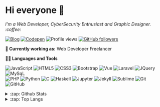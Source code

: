 # Hi everyone :wave:

<p>
  <em>
   I'm a Web Developer, CyberSecurity Enthusiast and Graphic Designer. :coffee:
  </em>  
</p>

[![Blog](https://img.shields.io/badge/Blog-imsouza.github.com-%23333)](https://imsouza.github.io/)
[![Codepen](https://aleen42.github.io/badges/src/codepen.svg)](https://codepen.io/imsouza)
![Profile views](https://gpvc.arturio.dev/imsouza)
[![GitHub followers](https://img.shields.io/github/followers/imsouza.svg?style=social&label=Follow&maxAge=2592000)](https://github.com/imsouza?tab=followers)

**💼 Currently working as:** Web Developer Freelancer

**👨‍💻 Languages and Tools**

![JavaScript](https://img.shields.io/badge/-JavaScript-black?style=flat-square&logo=javascript)
![HTML5](https://img.shields.io/badge/-HTML5-E34F26?style=flat-square&logo=html5&logoColor=white)
![CSS3](https://img.shields.io/badge/-CSS3-1572B6?style=flat-square&logo=css3)
![Bootstrap](https://img.shields.io/badge/-Bootstrap-563D7C?style=flat-square&logo=bootstrap)
![Vue](https://img.shields.io/badge/-Vue.js-3FB27F?style=flat-square&logo=Vue.js&logoColor=white)
![Laravel](https://img.shields.io/badge/-Laravel-E72611?style=flat-square&logo=Laravel&logoColor=white)
![JQuery](https://img.shields.io/badge/-JQuery-0865A7?style=flat-square&logo=JQuery&logoColor=white)
![MySqL](https://img.shields.io/badge/-MySqL-e3752c?style=flat-square&logo=MySqL&logoColor=white)<br>
![PHP](https://img.shields.io/badge/-PHP-7377AD?style=flat-square&logo=PHP&logoColor=white)
![Python](https://img.shields.io/badge/-Python-3673A5?style=flat-square&logo=Python&logoColor=white)
![C](https://img.shields.io/badge/-PL-00427E?style=flat-square&logo=C%2B%2B&logoColor=white)
![Haskell](https://img.shields.io/badge/-Haskell-636363?style=flat-square&logo=Haskell&logoColor=white)
![Jupyter](https://img.shields.io/badge/-Jupyter-F47727?style=flat-square&logo=Jupyter&logoColor=white)
![Jekyll](https://img.shields.io/badge/-Jekyll-C40000?style=square&logo=Jekyll)
![Sublime](https://img.shields.io/badge/-Sublime-4D4D4E?style=flat-square&logo=Sublime-Text)
![Git](https://img.shields.io/badge/-Git-black?style=flat-square&logo=git)
![GitHub](https://img.shields.io/badge/-GitHub-181717?style=flat-square&logo=github)

<details>
  <summary>:zap: Github Stats</summary>
  <img align="left" alt="Mateus Almeida's github stats" src="https://github-readme-stats.vercel.app/api?username=imsouza&count_private=true" />
</details>

<details>
  <summary>:zap: Top Langs</summary>
  <img align="left" alt="Top Langs" src="https://github-readme-stats.vercel.app/api/top-langs/?username=imsouza&layout=compact" />
</details>
